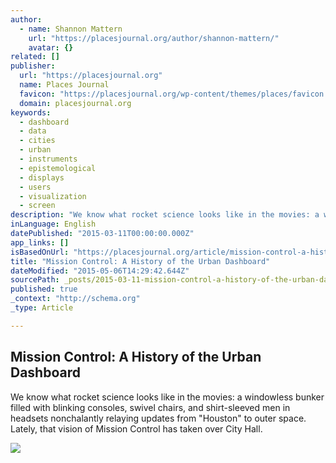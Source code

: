 ```yaml
---
author:
  - name: Shannon Mattern
    url: "https://placesjournal.org/author/shannon-mattern/"
    avatar: {}
related: []
publisher:
  url: "https://placesjournal.org"
  name: Places Journal
  favicon: "https://placesjournal.org/wp-content/themes/places/favicon.ico"
  domain: placesjournal.org
keywords:
  - dashboard
  - data
  - cities
  - urban
  - instruments
  - epistemological
  - displays
  - users
  - visualization
  - screen
description: "We know what rocket science looks like in the movies: a windowless bunker filled with blinking consoles, swivel chairs, and shirt-sleeved men in headsets nonchalantly relaying updates from \"Houston\" to outer space. Lately, that vision of Mission Control has taken over City Hall."
inLanguage: English
datePublished: "2015-03-11T00:00:00.000Z"
app_links: []
isBasedOnUrl: "https://placesjournal.org/article/mission-control-a-history-of-the-urban-dashboard/"
title: "Mission Control: A History of the Urban Dashboard"
dateModified: "2015-05-06T14:29:42.644Z"
sourcePath: _posts/2015-03-11-mission-control-a-history-of-the-urban-dashboard.md
published: true
_context: "http://schema.org"
_type: Article

---
```

<article style=""><h1>Mission Control: A History of the Urban Dashboard</h1><p>We know what rocket science looks like in the movies: a windowless bunker filled with blinking consoles, swivel chairs, and shirt-sleeved men in headsets nonchalantly relaying updates from "Houston" to outer space. Lately, that vision of Mission Control has taken over City Hall.</p><img src="https://placesjournal.org/wp-content/uploads/2015/03/mattern-1-dashboard.jpg" /></article>